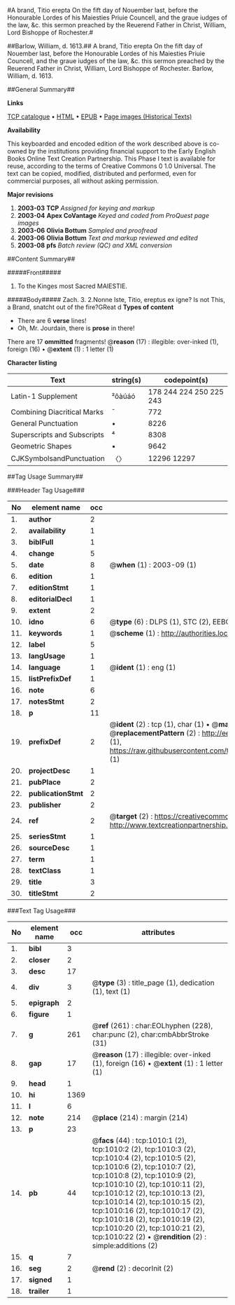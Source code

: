 #A brand, Titio erepta On the fift day of Nouember last, before the Honourable Lordes of his Maiesties Priuie Councell, and the graue iudges of the law, &c. this sermon preached by the Reuerend Father in Christ, William, Lord Bishoppe of Rochester.#

##Barlow, William, d. 1613.##
A brand, Titio erepta On the fift day of Nouember last, before the Honourable Lordes of his Maiesties Priuie Councell, and the graue iudges of the law, &c. this sermon preached by the Reuerend Father in Christ, William, Lord Bishoppe of Rochester.
Barlow, William, d. 1613.

##General Summary##

**Links**

[TCP catalogue](http://www.ota.ox.ac.uk/tcp/)  • 
[HTML](http://tei.it.ox.ac.uk/tcp/Texts-HTML/free/A04/A04357.html)  • 
[EPUB](http://tei.it.ox.ac.uk/tcp/Texts-EPUB/free/A04/A04357.epub) • 
[Page images (Historical Texts)](https://data.historicaltexts.jisc.ac.uk/view?pubId=eebo-99836724e&pageId=eebo-99836724e-1010-1)

**Availability**

This keyboarded and encoded edition of the
	       work described above is co-owned by the institutions
	       providing financial support to the Early English Books
	       Online Text Creation Partnership. This Phase I text is
	       available for reuse, according to the terms of Creative
	       Commons 0 1.0 Universal. The text can be copied,
	       modified, distributed and performed, even for
	       commercial purposes, all without asking permission.

**Major revisions**

1. __2003-03__ __TCP__ *Assigned for keying and markup*
1. __2003-04__ __Apex CoVantage__ *Keyed and coded from ProQuest page images*
1. __2003-06__ __Olivia Bottum__ *Sampled and proofread*
1. __2003-06__ __Olivia Bottum__ *Text and markup reviewed and edited*
1. __2003-08__ __pfs__ *Batch review (QC) and XML conversion*

##Content Summary##

#####Front#####

1. To the Kinges most Sacred MAIESTIE.

#####Body#####
Zach. 3. 2.Nonne Iste, Titio, ereptus ex igne? Is not This, a Brand, snatcht out of the fire?GReat d
**Types of content**

  * There are 6 **verse** lines!
  * Oh, Mr. Jourdain, there is **prose** in there!

There are 17 **ommitted** fragments! 
 @__reason__ (17) : illegible: over-inked (1), foreign (16)  •  @__extent__ (1) : 1 letter (1)

**Character listing**


|Text|string(s)|codepoint(s)|
|---|---|---|
|Latin-1 Supplement|²ôàúáó|178 244 224 250 225 243|
|Combining             Diacritical Marks|̄|772|
|General Punctuation|•|8226|
|Superscripts             and Subscripts|⁴|8308|
|Geometric Shapes|▪|9642|
|CJKSymbolsandPunctuation|〈〉|12296 12297|

##Tag Usage Summary##

###Header Tag Usage###

|No|element name|occ|attributes|
|---|---|---|---|
|1.|__author__|2||
|2.|__availability__|1||
|3.|__biblFull__|1||
|4.|__change__|5||
|5.|__date__|8| @__when__ (1) : 2003-09 (1)|
|6.|__edition__|1||
|7.|__editionStmt__|1||
|8.|__editorialDecl__|1||
|9.|__extent__|2||
|10.|__idno__|6| @__type__ (6) : DLPS (1), STC (2), EEBO-CITATION (1), PROQUEST (1), VID (1)|
|11.|__keywords__|1| @__scheme__ (1) : http://authorities.loc.gov/ (1)|
|12.|__label__|5||
|13.|__langUsage__|1||
|14.|__language__|1| @__ident__ (1) : eng (1)|
|15.|__listPrefixDef__|1||
|16.|__note__|6||
|17.|__notesStmt__|2||
|18.|__p__|11||
|19.|__prefixDef__|2| @__ident__ (2) : tcp (1), char (1)  •  @__matchPattern__ (2) : ([0-9\-]+):([0-9IVX]+) (1), (.+) (1)  •  @__replacementPattern__ (2) : http://eebo.chadwyck.com/downloadtiff?vid=$1&page=$2 (1), https://raw.githubusercontent.com/textcreationpartnership/Texts/master/tcpchars.xml#$1 (1)|
|20.|__projectDesc__|1||
|21.|__pubPlace__|2||
|22.|__publicationStmt__|2||
|23.|__publisher__|2||
|24.|__ref__|2| @__target__ (2) : https://creativecommons.org/publicdomain/zero/1.0/ (1), http://www.textcreationpartnership.org/docs/. (1)|
|25.|__seriesStmt__|1||
|26.|__sourceDesc__|1||
|27.|__term__|1||
|28.|__textClass__|1||
|29.|__title__|3||
|30.|__titleStmt__|2||


###Text Tag Usage###

|No|element name|occ|attributes|
|---|---|---|---|
|1.|__bibl__|3||
|2.|__closer__|2||
|3.|__desc__|17||
|4.|__div__|3| @__type__ (3) : title_page (1), dedication (1), text (1)|
|5.|__epigraph__|2||
|6.|__figure__|1||
|7.|__g__|261| @__ref__ (261) : char:EOLhyphen (228), char:punc (2), char:cmbAbbrStroke (31)|
|8.|__gap__|17| @__reason__ (17) : illegible: over-inked (1), foreign (16)  •  @__extent__ (1) : 1 letter (1)|
|9.|__head__|1||
|10.|__hi__|1369||
|11.|__l__|6||
|12.|__note__|214| @__place__ (214) : margin (214)|
|13.|__p__|23||
|14.|__pb__|44| @__facs__ (44) : tcp:1010:1 (2), tcp:1010:2 (2), tcp:1010:3 (2), tcp:1010:4 (2), tcp:1010:5 (2), tcp:1010:6 (2), tcp:1010:7 (2), tcp:1010:8 (2), tcp:1010:9 (2), tcp:1010:10 (2), tcp:1010:11 (2), tcp:1010:12 (2), tcp:1010:13 (2), tcp:1010:14 (2), tcp:1010:15 (2), tcp:1010:16 (2), tcp:1010:17 (2), tcp:1010:18 (2), tcp:1010:19 (2), tcp:1010:20 (2), tcp:1010:21 (2), tcp:1010:22 (2)  •  @__rendition__ (2) : simple:additions (2)|
|15.|__q__|7||
|16.|__seg__|2| @__rend__ (2) : decorInit (2)|
|17.|__signed__|1||
|18.|__trailer__|1||
